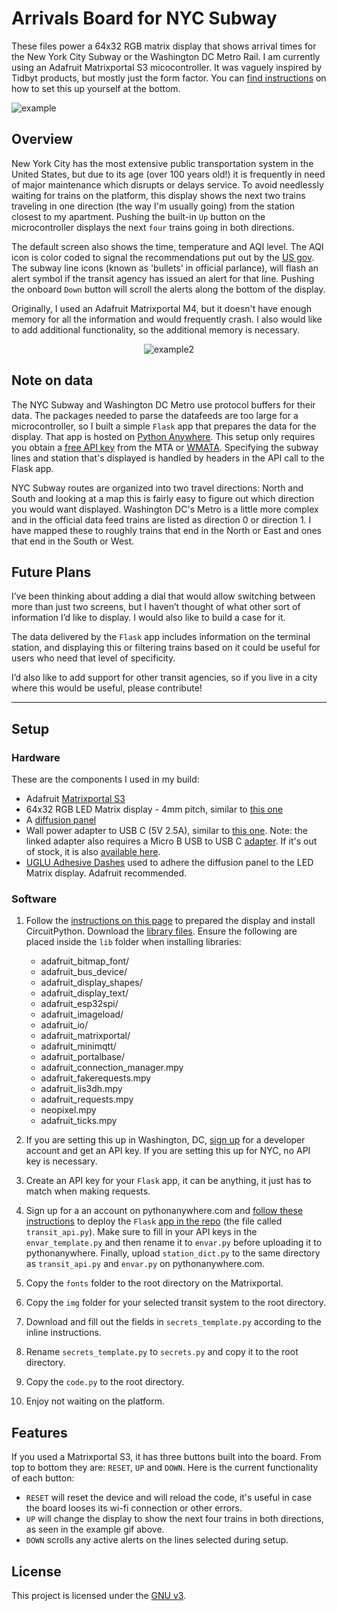 # Arrivals Board for NYC Subway

These files power a 64x32 RGB matrix display that shows arrival times for the New York City Subway or the Washington DC Metro Rail. I am currently using an Adafruit Matrixportal S3 micocontroller. It was vaguely inspired by Tidbyt products, but mostly just the form factor. You can [find instructions](#setup) on how to set this up yourself at the bottom.

<img src="/example.jpg" alt="example">

## Overview

New York City has the most extensive public transportation system in the United States, but due to its age (over 100 years old!) it is frequently in need of major maintenance which disrupts or delays service. To avoid needlessly waiting for trains on the platform, this display shows the next two trains traveling in one direction (the way I'm usually going) from the station closest to my apartment. Pushing the built-in `Up` button on the microcontroller displays the next `four` trains going in both directions.

The default screen also shows the time, temperature and AQI level. The AQI icon is color coded to signal the recommendations put out by the [US gov](www.airnow.gov). The subway line icons (known as 'bullets' in official parlance), will flash an alert symbol if the transit agency has issued an alert for that line. Pushing the onboard `Down` button will scroll the alerts along the bottom of the display.

Originally, I used an Adafruit Matrixportal M4, but it doesn't have enough memory for all the information and would frequently crash. I also would like to add additional functionality, so the additional memory is necessary.
<p align="center">
<img src="/arrivals_board.gif" alt="example2">
</p>

## Note on data

The NYC Subway and Washington DC Metro use protocol buffers for their data. The packages needed to parse the datafeeds are too large for a microcontroller, so I built a simple `Flask` app that prepares the data for the display. That app is hosted on [Python Anywhere](www.pythonanywhere.com). This setup only requires you obtain a [free API key](https://new.mta.info/developers) from the MTA or [WMATA](https://developer.wmata.com). Specifying the subway lines and station that's displayed is handled by headers in the API call to the Flask app.

NYC Subway routes are organized into two travel directions: North and South and looking at a map this is fairly easy to figure out which direction you would want displayed. Washington DC's Metro is a little more complex and in the official data feed trains are listed as direction 0 or direction 1. I have mapped these to roughly trains that end in the North or East and ones that end in the South or West.

## Future Plans

I’ve been thinking about adding a dial that would allow switching between more than just two screens, but I haven’t thought of what other sort of information I’d like to display. I would also like to build a case for it.

The data delivered by the `Flask` app includes information on the terminal station, and displaying this or filtering trains based on it could be useful for users who need that level of specificity.

I’d also like to add support for other transit agencies, so if you live in a city where this would be useful, please contribute!

---

## Setup

### Hardware

These are the components I used in my build:

- Adafruit [Matrixportal S3](https://learn.adafruit.com/adafruit-matrixportal-s3/overview)
- 64x32 RGB LED Matrix display - 4mm pitch, similar to [this one](https://www.adafruit.com/product/2278)
- A [diffusion panel](https://www.adafruit.com/product/4749)
- Wall power adapter to USB C (5V 2.5A), similar to [this one](https://www.adafruit.com/product/1995). Note: the linked adapter also requires a Micro B USB to USB C [adapter](https://www.adafruit.com/product/4299). If it's out of stock, it is also [available here](https://www.digikey.com/en/products/detail/adafruit-industries-llc/1995/7902284).
- [UGLU Adhesive Dashes](https://www.amazon.com/Glu-Dashes-160/dp/B007GCRKBM/ref=sr_1_3) used to adhere the diffusion panel to the LED Matrix display. Adafruit recommended.

### Software

1. Follow the [instructions on this page](https://learn.adafruit.com/adafruit-matrixportal-s3/prep-the-matrixportal) to prepared the display and install CircuitPython. Download the [library files](https://circuitpython.org/libraries). Ensure the following are placed inside the `lib` folder when installing libraries:
    - adafruit_bitmap_font/
    - adafruit_bus_device/
    - adafruit_display_shapes/
    - adafruit_display_text/
    - adafruit_esp32spi/
    - adafruit_imageload/
    - adafruit_io/
    - adafruit_matrixportal/
    - adafruit_minimqtt/
    - adafruit_portalbase/
    - adafruit_connection_manager.mpy
    - adafruit_fakerequests.mpy
    - adafruit_lis3dh.mpy
    - adafruit_requests.mpy
    - neopixel.mpy
    - adafruit_ticks.mpy

2. If you are setting this up in Washington, DC, [sign up](https://developer.wmata.com) for a developer account and get an API key. If you are setting this up for NYC, no API key is necessary.
3. Create an API key for your `Flask` app, it can be anything, it just has to match when making requests.
4. Sign up for a an account on pythonanywhere.com and [follow these instructions](https://help.pythonanywhere.com/pages/Flask/) to deploy the `Flask` [app in the repo](https://github.com/benarnav/arrivals-board/blob/main/transit_api.py) (the file called `transit_api.py`). Make sure to fill in your API keys in the `envar_template.py` and then rename it to `envar.py` before uploading it to pythonanywhere. Finally, upload `station_dict.py` to the same directory as `transit_api.py` and `envar.py` on pythonanywhere.com.
5. Copy the `fonts` folder to the root directory on the Matrixportal.
6. Copy the `img` folder for your selected transit system to the root directory.
7. Download and fill out the fields in `secrets_template.py` according to the inline instructions.
8. Rename `secrets_template.py` to `secrets.py` and copy it to the root directory.
9. Copy the `code.py` to the root directory.
10. Enjoy not waiting on the platform.

## Features

If you used a Matrixportal S3, it has three buttons built into the board. From top to bottom they are: `RESET`, `UP` and `DOWN`. Here is the current functionality of each button:

- `RESET` will reset the device and will reload the code, it's useful in case the board looses its wi-fi connection or other errors.
- `UP` will change the display to show the next four trains in both directions, as seen in the example gif above.
- `DOWN` scrolls any active alerts on the lines selected during setup.

## License

This project is licensed under the [GNU v3](LICENSE).
